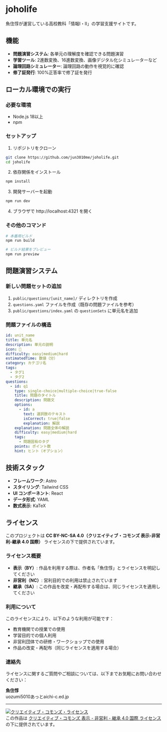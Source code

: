 # joholife

魚住惇が運営している高校教科「情報Ⅰ・Ⅱ」の学習支援サイトです。

## 機能

- **問題演習システム**: 各単元の理解度を確認できる問題演習
- **学習ツール**: 2進数変換、16進数変換、画像デジタル化シミュレーターなど
- **論理回路シミュレーター**: 論理回路の動作を視覚的に確認
- **修了証発行**: 100%正答率で修了証を発行

## ローカル環境での実行

### 必要な環境

- Node.js 18以上
- npm

### セットアップ

1. リポジトリをクローン
```bash
git clone https://github.com/jun3010me/joholife.git
cd joholife
```

2. 依存関係をインストール
```bash
npm install
```

3. 開発サーバーを起動
```bash
npm run dev
```

4. ブラウザで http://localhost:4321 を開く

### その他のコマンド

```bash
# 本番用ビルド
npm run build

# ビルド結果をプレビュー
npm run preview
```

## 問題演習システム

### 新しい問題セットの追加

1. `public/questions/[unit_name]/` ディレクトリを作成
2. `questions.yaml` ファイルを作成（既存の問題ファイルを参考）
3. `public/questions/index.yaml` の `questionSets` に単元名を追加

### 問題ファイルの構造

```yaml
id: unit_name
title: 単元名
description: 単元の説明
icon: 📝
difficulty: easy|medium|hard
estimatedTime: 数値（分）
category: カテゴリ名
tags:
  - タグ1
  - タグ2
questions:
  - id: q1
    type: single-choice|multiple-choice|true-false
    title: 問題のタイトル
    description: 問題文
    options:
      - id: a
        text: 選択肢のテキスト
        isCorrect: true|false
        explanation: 解説
    explanation: 問題全体の解説
    difficulty: easy|medium|hard
    tags:
      - 問題固有のタグ
    points: ポイント数
    hint: ヒント（オプション）
```

## 技術スタック

- **フレームワーク**: Astro
- **スタイリング**: Tailwind CSS
- **UI コンポーネント**: React
- **データ形式**: YAML
- **数式表示**: KaTeX

## ライセンス

このプロジェクトは **CC BY-NC-SA 4.0（クリエイティブ・コモンズ 表示-非営利-継承 4.0 国際）** ライセンスの下で提供されています。

### ライセンス概要

- **表示（BY）**: 作品を利用する際は、作者名「魚住惇」とライセンスを明記してください
- **非営利（NC）**: 営利目的での利用は禁止されています
- **継承（SA）**: この作品を改変・再配布する場合は、同じライセンスを適用してください

### 利用について

このライセンスにより、以下のような利用が可能です：

- 教育機関での授業での使用
- 学習目的での個人利用
- 非営利団体での研修・ワークショップでの使用
- 作品の改変・再配布（同じライセンスを適用する場合）

### 連絡先

ライセンスに関するご質問やご相談については、以下までお気軽にお問い合わせください：

**魚住惇**  
uozumi5010あっとaichi-c.ed.jp

---

<a rel="license" href="http://creativecommons.org/licenses/by-nc-sa/4.0/"><img alt="クリエイティブ・コモンズ・ライセンス" style="border-width:0" src="https://i.creativecommons.org/l/by-nc-sa/4.0/88x31.png" /></a><br />この作品は <a rel="license" href="http://creativecommons.org/licenses/by-nc-sa/4.0/">クリエイティブ・コモンズ 表示 - 非営利 - 継承 4.0 国際 ライセンス</a>の下に提供されています。